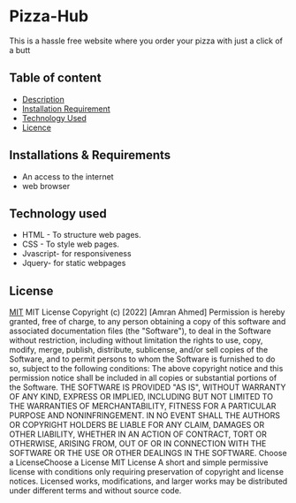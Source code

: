  # Pizza-Hub
This is a  hassle free website where you order your pizza with just a click of a butt
## Table of content
+ [Description](#description)
+ [Installation Requirement](#Installation)
+ [Technology Used](#technology-used)
+ [Licence](#licence)
## Installations & Requirements
* An access to the internet
* web browser
## Technology used
* HTML   - To structure web pages.
* CSS  -  To style web pages.
* Jvascript- for responsiveness
* Jquery- for static webpages
## License
[MIT](https://choosealicense.com/licenses/mit/)
MIT License
Copyright (c) [2022] [Amran Ahmed]
Permission is hereby granted, free of charge, to any person obtaining a copy
of this software and associated documentation files (the "Software"), to deal
in the Software without restriction, including without limitation the rights
to use, copy, modify, merge, publish, distribute, sublicense, and/or sell
copies of the Software, and to permit persons to whom the Software is
furnished to do so, subject to the following conditions:
The above copyright notice and this permission notice shall be included in all
copies or substantial portions of the Software.
THE SOFTWARE IS PROVIDED "AS IS", WITHOUT WARRANTY OF ANY KIND, EXPRESS OR
IMPLIED, INCLUDING BUT NOT LIMITED TO THE WARRANTIES OF MERCHANTABILITY,
FITNESS FOR A PARTICULAR PURPOSE AND NONINFRINGEMENT. IN NO EVENT SHALL THE
AUTHORS OR COPYRIGHT HOLDERS BE LIABLE FOR ANY CLAIM, DAMAGES OR OTHER
LIABILITY, WHETHER IN AN ACTION OF CONTRACT, TORT OR OTHERWISE, ARISING FROM,
OUT OF OR IN CONNECTION WITH THE SOFTWARE OR THE USE OR OTHER DEALINGS IN THE
SOFTWARE.
Choose a LicenseChoose a License
MIT License
A short and simple permissive license with conditions only requiring preservation of copyright and license notices. Licensed works, modifications, and larger works may be distributed under different terms and without source code.

